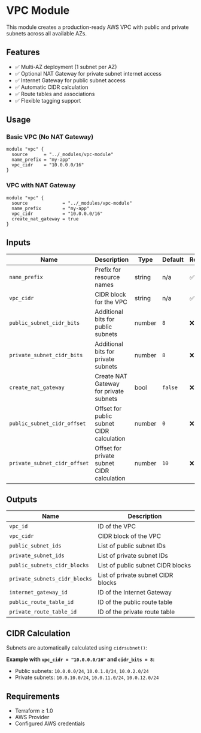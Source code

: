 # VPC Module

This module creates a production-ready AWS VPC with public and private subnets across all available AZs.

## Features

- ✅ Multi-AZ deployment (1 subnet per AZ)
- ✅ Optional NAT Gateway for private subnet internet access
- ✅ Internet Gateway for public subnet access
- ✅ Automatic CIDR calculation
- ✅ Route tables and associations
- ✅ Flexible tagging support

## Usage

### Basic VPC (No NAT Gateway)
```hcl
module "vpc" {
  source      = "../_modules/vpc-module"
  name_prefix = "my-app"
  vpc_cidr    = "10.0.0.0/16"
}
```

### VPC with NAT Gateway
```hcl
module "vpc" {
  source             = "../_modules/vpc-module"
  name_prefix        = "my-app"
  vpc_cidr           = "10.0.0.0/16"
  create_nat_gateway = true
}
```

## Inputs

| Name | Description | Type | Default | Required |
|------|-------------|------|---------|----------|
| `name_prefix` | Prefix for resource names | string | n/a | ✅ Yes |
| `vpc_cidr` | CIDR block for the VPC | string | n/a | ✅ Yes |
| `public_subnet_cidr_bits` | Additional bits for public subnets | number | `8` | ❌ No |
| `private_subnet_cidr_bits` | Additional bits for private subnets | number | `8` | ❌ No |
| `create_nat_gateway` | Create NAT Gateway for private subnets | bool | `false` | ❌ No |
| `public_subnet_cidr_offset` | Offset for public subnet CIDR calculation | number | `0` | ❌ No |
| `private_subnet_cidr_offset` | Offset for private subnet CIDR calculation | number | `10` | ❌ No |

## Outputs

| Name | Description |
|------|-------------|
| `vpc_id` | ID of the VPC |
| `vpc_cidr` | CIDR block of the VPC |
| `public_subnet_ids` | List of public subnet IDs |
| `private_subnet_ids` | List of private subnet IDs |
| `public_subnets_cidr_blocks` | List of public subnet CIDR blocks |
| `private_subnets_cidr_blocks` | List of private subnet CIDR blocks |
| `internet_gateway_id` | ID of the Internet Gateway |
| `public_route_table_id` | ID of the public route table |
| `private_route_table_id` | ID of the private route table |

## CIDR Calculation

Subnets are automatically calculated using `cidrsubnet()`:

**Example with `vpc_cidr = "10.0.0.0/16"` and `cidr_bits = 8`:**
- Public subnets: `10.0.0.0/24`, `10.0.1.0/24`, `10.0.2.0/24`
- Private subnets: `10.0.10.0/24`, `10.0.11.0/24`, `10.0.12.0/24`

## Requirements

- Terraform ≥ 1.0
- AWS Provider
- Configured AWS credentials